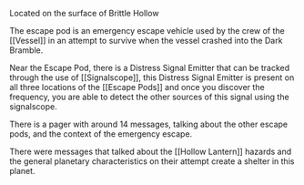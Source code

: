 Located on the surface of Brittle Hollow

The escape pod is an emergency escape vehicle used by the crew of the [[Vessel]] in an attempt to survive when the vessel crashed into the Dark Bramble.

Near the Escape Pod, there is a Distress Signal Emitter that can be tracked through the use of [[Signalscope]], this Distress Signal Emitter is present on all three locations of the [[Escape Pods]] and once you discover the frequency, you are able to detect the other sources of this signal using the signalscope.

There is a pager with around 14 messages, talking about the other escape pods, and the context of the emergency escape.

There were messages that talked about the [[Hollow Lantern]] hazards and the general planetary characteristics on their attempt create a shelter in this planet.
